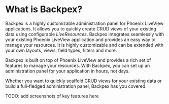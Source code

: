 # What is Backpex?

Backpex is a highly customizable administration panel for Phoenix LiveView applications. It allows you to quickly create CRUD views of your existing data using configurable *LiveResources*. Backpex integrates seamlessly with your existing Phoenix LiveView application and provides an easy way to manage your resources. It is highly customizable and can be extended with your own layouts, views, field types, filters and more.

Backpex is built on top of Phoenix LiveView and provides a rich set of features to manage your resources. With Backpex, you can set up an administration panel for your application in hours, not days.

Whether you want to quickly scaffold CRUD views for your existing data or build a full-fledged administration panel, Backpex has you covered.

TODO: add screenshots of key features here
